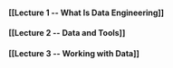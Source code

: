 #### [[Lecture 1 -- What Is Data Engineering]]

#### [[Lecture 2 -- Data and Tools]]

#### [[Lecture 3 -- Working with Data]]